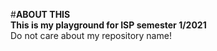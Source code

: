 #**ABOUT THIS**    
**This is my playground for ISP semester 1/2021**    
Do not care about my repository name!